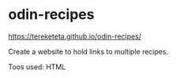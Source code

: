 # odin-recipes

https://tereketeta.github.io/odin-recipes/

Create a website to hold links to multiple recipes.

Toos used:
    HTML

